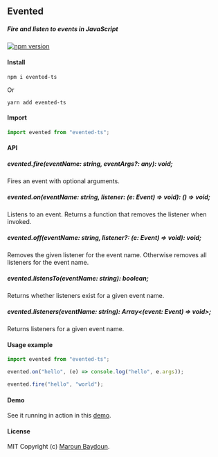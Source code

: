 ## Evented
##### Fire and listen to events in JavaScript

[![npm version](https://badge.fury.io/js/evented-ts.svg)](https://badge.fury.io/js/evented-ts)

#### Install

```
npm i evented-ts
```
Or

```
yarn add evented-ts
```

#### Import
```typescript
import evented from "evented-ts";
```

#### API

##### evented.fire(eventName: string, eventArgs?: any): void;

Fires an event with optional arguments.

##### evented.on(eventName: string, listener: (e: Event) => void): () => void;

Listens to an event. Returns a function that removes the listener when invoked.

##### evented.off(eventName: string, listener?: (e: Event) => void): void;

Removes the given listener for the event name. Otherwise removes all listeners for the event name.

##### evented.listensTo(eventName: string): boolean;

Returns whether listeners exist for a given event name.

##### evented.listeners(eventName: string): Array<(event: Event<T>) => void>;

Returns listeners for a given event name.


#### Usage example

```typescript
import evented from "evented-ts";

evented.on("hello", (e) => console.log("hello", e.args));

evented.fire("hello", "world");
```

#### Demo

See it running in action in this [demo](https://dev.maroun-baydoun.com/evented/#demo).


#### License
MIT
Copyright (c) [Maroun Baydoun](https://maroun-baydoun.com/).
